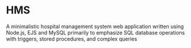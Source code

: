 # HMS
A minimalistic hospital management system web application written using Node.js, EJS and MySQL primarily to emphasize SQL database operations with triggers, stored procedures, and complex queries
